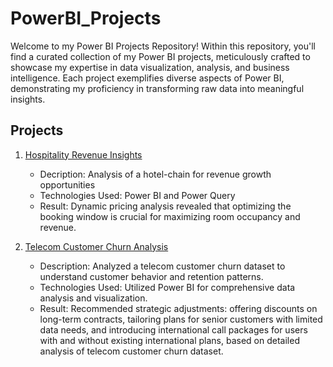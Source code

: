 # PowerBI_Projects
Welcome to my Power BI Projects Repository! Within this repository, you'll find a curated collection of my Power BI projects, meticulously crafted to showcase my expertise in data visualization, analysis, and business intelligence. Each project exemplifies diverse aspects of Power BI, demonstrating my proficiency in transforming raw data into meaningful insights.

## Projects
1. [Hospitality Revenue Insights](https://github.com/tomaraayushi/PowerBI_Projects/blob/main/Hospitality%20Revenue%20Insights.pdf)

   * Decription: Analysis of a hotel-chain for revenue growth opportunities
   * Technologies Used: Power BI and Power Query
   * Result: Dynamic pricing analysis revealed that optimizing the booking window is crucial for maximizing room occupancy and revenue.

2. [Telecom Customer Churn Analysis](https://github.com/tomaraayushi/PowerBI_Projects/blob/main/Telecom%20Customer%20Churn%20Analysis.pdf)
   * Description: Analyzed a telecom customer churn dataset to understand customer behavior and retention patterns.
   * Technologies Used: Utilized Power BI for comprehensive data analysis and visualization.
   * Result: Recommended strategic adjustments: offering discounts on long-term contracts, tailoring plans for senior customers with limited data needs, and introducing international call packages for users with and without existing international plans, based on detailed analysis of telecom customer churn dataset.

